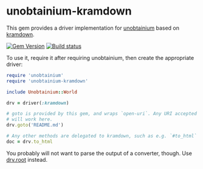 # unobtainium-kramdown

This gem provides a driver implementation for [unobtainium](https://github.com/jfinkhaeuser/unobtainium)
based on [kramdown](http://www.nokogiri.org/).

[![Gem Version](https://badge.fury.io/rb/unobtainium-kramdown.svg)](https://badge.fury.io/rb/unobtainium-kramdown)
[![Build status](https://travis-ci.org/jfinkhaeuser/unobtainium-kramdown.svg?branch=master)](https://travis-ci.org/jfinkhaeuser/unobtainium-kramdown)

To use it, require it after requiring unobtainium, then create the appropriate driver:

```ruby
require 'unobtainium'
require 'unobtainium-kramdown'

include Unobtainium::World

drv = driver(:kramdown)

# goto is provided by this gem, and wraps `open-uri`. Any URI accepted by that
# will work here.
drv.goto('README.md')

# Any other methods are delegated to kramdown, such as e.g. `#to_html`
doc = drv.to_html
```

You probably will not want to parse the output of a converter, though. Use
[drv.root](http://kramdown.gettalong.org/rdoc/Kramdown/Element.html) instead.
